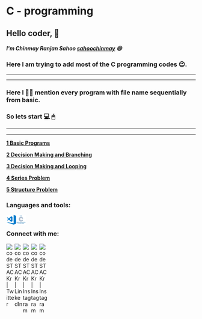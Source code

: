# C - programming

## Hello coder, 👋

##### I'm Chinmay Ranjan Sahoo [sahoochinmay][website] 😄

### Here I am trying to add most of the C programming codes 😉. 

---

---

### Here I 👨‍🎓 mention every program with file name sequentially from basic.


### So lets start 💻 🖱
---
---
**[1 Basic Programs](https://github.com/sahoochinmay/C-Programming/tree/master/1%20Basic%20Programs)**


**[2 Decision Making and Branching](https://github.com/sahoochinmay/C-Programming/tree/master/2%20Decision%20Making%20and%20Branching)**

**[3 Decision Making and Looping](https://github.com/sahoochinmay/C-Programming/tree/master/3%20Decisin%20Making%20and%20looping)**

**[4 Series Problem](https://github.com/sahoochinmay/C-Programming/tree/master/4%20Series%20Problem)**

**[5 Structure Problem](https://github.com/sahoochinmay/C-Programming/tree/master/5%20Structure%20Problem)**

### Languages and tools:

[<img align="left" alt="Visual Studio Code" width="26px" src="https://raw.githubusercontent.com/github/explore/80688e429a7d4ef2fca1e82350fe8e3517d3494d/topics/visual-studio-code/visual-studio-code.png" />][vscode]
[<img align="left" alt="c-programming" width="26px" src="https://raw.githubusercontent.com/github/explore/80688e429a7d4ef2fca1e82350fe8e3517d3494d/topics/c/c.png" />][c]
<br/>

### Connect with me:

[<img align="left" alt="codeSTACKr | Twitter" width="22px" src="https://cdn.jsdelivr.net/npm/simple-icons@v3/icons/twitter.svg" />][twitter]
[<img align="left" alt="codeSTACKr | LinkedIn" width="22px" src="https://cdn.jsdelivr.net/npm/simple-icons@v3/icons/linkedin.svg" />][linkedin]
[<img align="left" alt="codeSTACKr | Instagram" width="22px" src="https://cdn.jsdelivr.net/npm/simple-icons@v3/icons/instagram.svg" />][instagram]
[<img align="left" alt="codeSTACKr | Instagram" width="22px" src="https://cdn.jsdelivr.net/npm/simple-icons@v3/icons/facebook.svg" />][facebook]
[<img align="left" alt="codeSTACKr | Instagram" width="22px" src="https://cdn.jsdelivr.net/npm/simple-icons@v3/icons/youtube.svg" />][youtube]





[website]: https://github.com/sahoochinmay
[twitter]: https://twitter.com/_Sahoochinmay
[instagram]: https://www.instagram.com/_sahoochinmay/
[linkedin]: https://www.linkedin.com/in/chinmay-ranjan-sahoo-865b75161/
[facebook]: https://www.facebook.com/chinmay.ranjan.961/
[vscode]: https://code.visualstudio.com/
[c]: https://g.co/kgs/HJyHvh
[readme]: https://github.com/sahoochinmay/C-Programming
[youtube]: https://www.youtube.com/channel/UCjPFubL0hA0EuSjTgj2pW2g
